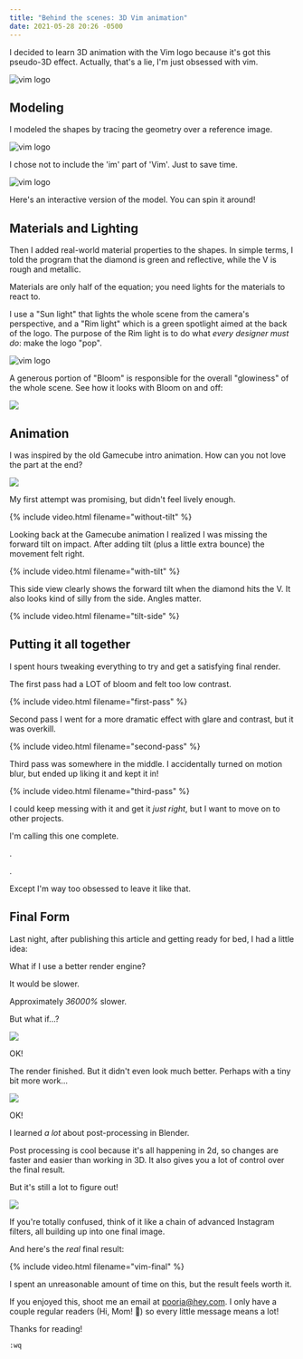 ```yaml
---
title: "Behind the scenes: 3D Vim animation"
date: 2021-05-28 20:26 -0500
---
```


I decided to learn 3D animation with the Vim logo because it's got this pseudo-3D effect. Actually, that's a lie, I'm just obsessed with vim. 

![vim logo]({{site.img_dir}}vim-logo.png)

## Modeling

I modeled the shapes by tracing the geometry over a reference image.

![vim logo]({{site.img_dir}}logo-wireframe-1.png)

I chose not to include the 'im' part of 'Vim'. Just to save time.

![vim logo]({{site.img_dir}}logo-wireframe-2.gif)

Here's an interactive version of the model. You can spin it around!

<script type="module" src="https://unpkg.com/@google/model-viewer/dist/model-viewer.min.js"></script>

<div class="resp-container">
<model-viewer
    class="resp-iframe"
    src="/assets/models/vim.glb"
    poster="/assets/models/vim-poster.png"
    disable-zoom
    camera-controls
    auto-rotate-delay='0'
    interaction-prompt-threshold="1000"
    ar 
    ar-modes="webxr scene-viewer quick-look"
    auto-rotate >
</model-viewer>
</div>

## Materials and Lighting

Then I added real-world material properties to the shapes. In simple terms, I told the program that the diamond is green and reflective, while the V is rough and metallic.

Materials are only half of the equation; you need lights for the materials to react to. 

I use a "Sun light" that lights the whole scene from the camera's perspective, and a "Rim light" which is a green spotlight aimed at the back of the logo. The purpose of the Rim light is to do what *every designer must do*: make the logo "pop". 

![vim logo]({{site.img_dir}}vim-lights.png)

A generous portion of "Bloom" is responsible for the overall "glowiness" of the whole scene. See how it looks with Bloom on and off:

![]({{site.img_dir}}bloom-toggle.gif)

## Animation

I was inspired by the old Gamecube intro animation. How can you not love the part at the end?

![]({{site.img_dir}}gamecube.gif)

My first attempt was promising, but didn't feel lively enough.

{% include video.html filename="without-tilt" %}

Looking back at the Gamecube animation I realized I was missing the forward tilt on impact. After adding tilt (plus a little extra bounce) the movement felt right.

{% include video.html filename="with-tilt" %}

This side view clearly shows the forward tilt when the diamond hits the V. It also looks kind of silly from the side. Angles matter.

{% include video.html filename="tilt-side" %}

## Putting it all together

I spent hours tweaking everything to try and get a satisfying final render. 

The first pass had a LOT of bloom and felt too low contrast.

{% include video.html filename="first-pass" %}

Second pass I went for a more dramatic effect with glare and contrast, but it was overkill.

{% include video.html filename="second-pass" %}

Third pass was somewhere in the middle. I accidentally turned on motion blur, but ended up liking it and kept it in! 


{% include video.html filename="third-pass" %}

I could keep messing with it and get it *just right*, but I want to move on to other projects. 

I'm calling this one complete.

.

.

Except I'm way too obsessed to leave it like that.

## Final Form

Last night, after publishing this article and getting ready for bed, I had a little idea:

What if I use a better render engine? 

It would be slower.

Approximately *36000%* slower.

But what if...?

![]({{site.img_dir}}one-eternity-later.jpg)

OK!

The render finished. But it didn't even look much better. Perhaps with a tiny bit more work...

![]({{site.img_dir}}5-hours-later.jpg)

OK!

I learned *a lot* about post-processing in Blender.

Post processing is cool because it's all happening in 2d, so changes are faster and easier than working in 3D. It also gives you a lot of control over the final result.

But it's still a lot to figure out!

![]({{site.img_dir}}vim-compositing.png)

If you're totally confused, think of it like a chain of advanced Instagram filters, all building up into one final image.

And here's the *real* final result:

{% include video.html filename="vim-final" %}

I spent an unreasonable amount of time on this, but the result feels worth it.

If you enjoyed this, shoot me an email at [pooria@hey.com]({{site.email}}). I only have a couple regular readers (Hi, Mom! 👋) so every little message means a lot!

Thanks for reading! 

`:wq`
